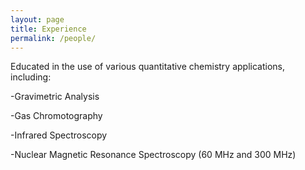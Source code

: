 ```yaml
---
layout: page
title: Experience
permalink: /people/
---
```


Educated in the use of various quantitative chemistry applications, including:

-Gravimetric Analysis

-Gas Chromotography

-Infrared Spectroscopy

-Nuclear Magnetic Resonance Spectroscopy (60 MHz and 300 MHz)
